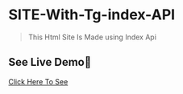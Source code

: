 # SITE-With-Tg-index-API

> This Html Site Is Made using Index Api

## See Live Demo👀

[Click Here To See](https://mymoviesclan.netlify.app/)
